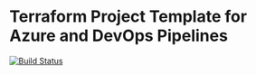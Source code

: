 # Terraform Project Template for Azure and DevOps Pipelines
[![Build Status](https://dev.azure.com/datehran/tf-template/_apis/build/status/dariustehrani.tf-template?branchName=master)](https://dev.azure.com/datehran/tf-template/_build/latest?definitionId=27&branchName=master)
